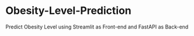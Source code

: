 # Obesity-Level-Prediction
Predict Obesity Level using Streamlit as Front-end and FastAPI as Back-end
